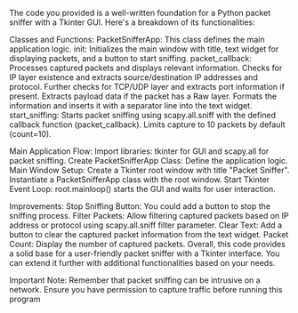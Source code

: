 The code you provided is a well-written foundation for a Python packet sniffer with a Tkinter GUI. Here's a breakdown of its functionalities:

Classes and Functions:
PacketSnifferApp: This class defines the main application logic.
init: Initializes the main window with title, text widget for displaying packets, and a button to start sniffing.
packet_callback: Processes captured packets and displays relevant information.
Checks for IP layer existence and extracts source/destination IP addresses and protocol.
Further checks for TCP/UDP layer and extracts port information if present.
Extracts payload data if the packet has a Raw layer.
Formats the information and inserts it with a separator line into the text widget.
start_sniffing: Starts packet sniffing using scapy.all.sniff with the defined callback function (packet_callback). Limits capture to 10 packets by default (count=10).

Main Application Flow:
Import libraries: tkinter for GUI and scapy.all for packet sniffing.
Create PacketSnifferApp Class: Define the application logic.
Main Window Setup:
Create a Tkinter root window with title "Packet Sniffer".
Instantiate a PacketSnifferApp class with the root window.
Start Tkinter Event Loop: root.mainloop() starts the GUI and waits for user interaction.

Improvements:
Stop Sniffing Button: You could add a button to stop the sniffing process.
Filter Packets: Allow filtering captured packets based on IP address or protocol using scapy.all.sniff filter parameter.
Clear Text: Add a button to clear the captured packet information from the text widget.
Packet Count: Display the number of captured packets.
Overall, this code provides a solid base for a user-friendly packet sniffer with a Tkinter interface. You can extend it further with additional functionalities based on your needs.

Important Note:
Remember that packet sniffing can be intrusive on a network. Ensure you have permission to capture traffic before running this program
